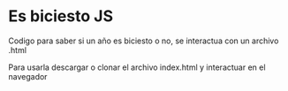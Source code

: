 # Es biciesto JS

Codigo para saber si un año es biciesto o no, se interactua con un archivo .html

Para usarla descargar o clonar el archivo index.html y interactuar en el navegador

